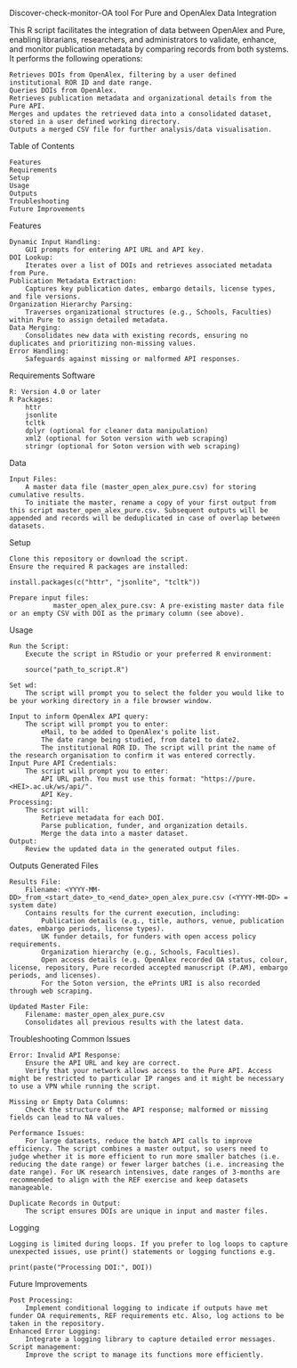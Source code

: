 Discover-check-monitor-OA tool
For Pure and OpenAlex Data Integration

This R script facilitates the integration of data between OpenAlex and Pure, enabling librarians, researchers, and administrators to validate, enhance, and monitor publication metadata by comparing records from both systems. It performs the following operations:

    Retrieves DOIs from OpenAlex, filtering by a user defined institutional ROR ID and date range.
    Queries DOIs from OpenAlex.
    Retrieves publication metadata and organizational details from the Pure API.
    Merges and updates the retrieved data into a consolidated dataset, stored in a user defined working directory.
    Outputs a merged CSV file for further analysis/data visualisation.

Table of Contents

    Features
    Requirements
    Setup
    Usage
    Outputs
    Troubleshooting
    Future Improvements

Features

    Dynamic Input Handling:
        GUI prompts for entering API URL and API key.
    DOI Lookup:
        Iterates over a list of DOIs and retrieves associated metadata from Pure.
    Publication Metadata Extraction:
        Captures key publication dates, embargo details, license types, and file versions.
    Organization Hierarchy Parsing:
        Traverses organizational structures (e.g., Schools, Faculties) within Pure to assign detailed metadata.
    Data Merging:
        Consolidates new data with existing records, ensuring no duplicates and prioritizing non-missing values.
    Error Handling:
        Safeguards against missing or malformed API responses.

Requirements
Software

    R: Version 4.0 or later
    R Packages:
        httr
        jsonlite
        tcltk
        dplyr (optional for cleaner data manipulation)
        xml2 (optional for Soton version with web scraping)
        stringr (optional for Soton version with web scraping)

Data

    Input Files:
        A master data file (master_open_alex_pure.csv) for storing cumulative results.
        To initiate the master, rename a copy of your first output from this script master_open_alex_pure.csv. Subsequent outputs will be appended and records will be deduplicated in case of overlap between datasets.

Setup

    Clone this repository or download the script.
    Ensure the required R packages are installed:

    install.packages(c("httr", "jsonlite", "tcltk"))

    Prepare input files:
               master_open_alex_pure.csv: A pre-existing master data file or an empty CSV with DOI as the primary column (see above).

Usage

    Run the Script:
        Execute the script in RStudio or your preferred R environment:

        source("path_to_script.R")

    Set wd:
        The script will prompt you to select the folder you would like to be your working directory in a file browser window.

    Input to inform OpenAlex API query:
        The script will prompt you to enter:
            eMail, to be added to OpenAlex's polite list.
            The date range being studied, from date1 to date2.
            The institutional ROR ID. The script will print the name of the research organisation to confirm it was entered correctly.
    Input Pure API Credentials:
        The script will prompt you to enter:
            API URL path. You must use this format: "https://pure.<HEI>.ac.uk/ws/api/".
            API Key.
    Processing:
        The script will:
            Retrieve metadata for each DOI.
            Parse publication, funder, and organization details.
            Merge the data into a master dataset.
    Output:
        Review the updated data in the generated output files.

Outputs
Generated Files

    Results File:
        Filename: <YYYY-MM-DD>_from_<start_date>_to_<end_date>_open_alex_pure.csv (<YYYY-MM-DD> = system date)
        Contains results for the current execution, including:
            Publication details (e.g., title, authors, venue, publication dates, embargo periods, license types).
            UK funder details, for funders with open access policy requirements.
            Organization hierarchy (e.g., Schools, Faculties).
            Open access details (e.g. OpenAlex recorded OA status, colour, license, repository, Pure recorded accepted manuscript (P.AM), embargo periods, and licenses).
            For the Soton version, the ePrints URI is also recorded through web scraping.

    Updated Master File:
        Filename: master_open_alex_pure.csv
        Consolidates all previous results with the latest data.

Troubleshooting
Common Issues

    Error: Invalid API Response:
        Ensure the API URL and key are correct.
        Verify that your network allows access to the Pure API. Access might be restricted to particular IP ranges and it might be necessary to use a VPN while running the script.

    Missing or Empty Data Columns:
        Check the structure of the API response; malformed or missing fields can lead to NA values.

    Performance Issues:
        For large datasets, reduce the batch API calls to improve efficiency. The script combines a master output, so users need to judge whether it is more efficient to run more smaller batches (i.e. reducing the date range) or fewer larger batches (i.e. increasing the date range). For UK research intensives, date ranges of 3-months are recommended to align with the REF exercise and keep datasets manageable.

    Duplicate Records in Output:
        The script ensures DOIs are unique in input and master files.

Logging

    Logging is limited during loops. If you prefer to log loops to capture unexpected issues, use print() statements or logging functions e.g.

    print(paste("Processing DOI:", DOI))

Future Improvements

    Post Processing:
        Implement conditional logging to indicate if outputs have met funder OA requirements, REF requirements etc. Also, log actions to be taken in the repository.
    Enhanced Error Logging:
        Integrate a logging library to capture detailed error messages.
    Script management:
        Improve the script to manage its functions more efficiently.
